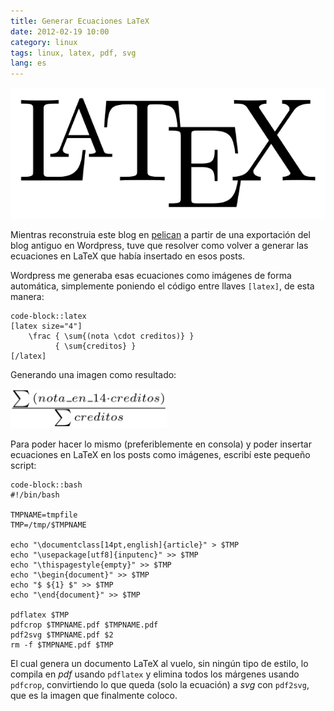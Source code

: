 ```yaml
---
title: Generar Ecuaciones LaTeX 
date: 2012-02-19 10:00
category: linux
tags: linux, latex, pdf, svg
lang: es
---
```


![latex-logo][]

Mientras reconstruia este blog en [pelican][] a partir de una exportación del
blog antiguo en Wordpress, tuve que resolver como volver a generar las
ecuaciones en LaTeX que había insertado en esos posts.

Wordpress me generaba esas ecuaciones como imágenes de forma automática,
simplemente poniendo el código entre llaves `[latex]`, de esta manera:

	code-block::latex
	[latex size="4"]
		\frac { \sum{(nota \cdot creditos)} }
			  { \sum{creditos} } 
	[/latex]

Generando una imagen como resultado:

<img src="./img/latex-example-equation.svg" width="250px"/>

Para poder hacer lo mismo (preferiblemente en consola) y poder insertar
ecuaciones en LaTeX en los posts como imágenes, escribí este pequeño script:

	code-block::bash
	#!/bin/bash

	TMPNAME=tmpfile
	TMP=/tmp/$TMPNAME

	echo "\documentclass[14pt,english]{article}" > $TMP
	echo "\usepackage[utf8]{inputenc}" >> $TMP
	echo "\thispagestyle{empty}" >> $TMP
	echo "\begin{document}" >> $TMP
	echo "$ ${1} $" >> $TMP
	echo "\end{document}" >> $TMP

	pdflatex $TMP
	pdfcrop $TMPNAME.pdf $TMPNAME.pdf
	pdf2svg $TMPNAME.pdf $2
	rm -f $TMPNAME.pdf $TMP

El cual genera un documento LaTeX al vuelo, sin ningún tipo de estilo, lo
compila en *pdf* usando `pdflatex` y elimina todos los márgenes usando
`pdfcrop`, convirtiendo lo que queda (solo la ecuación) a *svg* con `pdf2svg`,
que es la imagen que finalmente coloco.

[latex-logo]: ./img/LaTeX_logo.png
[pelican]: http://pelican.readthedocs.org/en/2.7.2/index.html 
